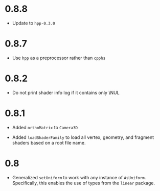 # 0.8.8

* Update to `hpp-0.3.0`

# 0.8.7

* Use `hpp` as a preprocessor rather than `cpphs`

# 0.8.2

* Do not print shader info log if it contains only \NUL

# 0.8.1

* Added `orthoMatrix` to `Camera3D`

* Added `loadShaderFamily` to load all vertex, geometry, and fragment
  shaders based on a root file name.

# 0.8

* Generalized `setUniform` to work with any instance of `AsUniform`. Specifically, this enables the use of types from the `linear` package.
